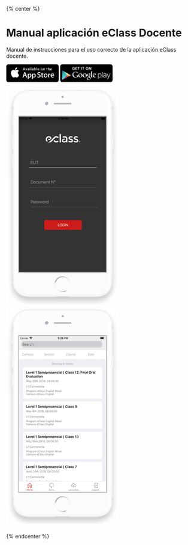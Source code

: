{% center %}
# Manual aplicación eClass Docente

Manual de instrucciones para el uso correcto de la aplicación eClass docente.

[<img src="img/appstore.png" width="140"/>](https://itunes.apple.com/cl/app/eclass-docente/id1375058749?l=en&mt=8)
[<img src="img/playstore.png" width="140"/>](https://play.google.com/store/apps/details?id=com.eclass.docente)

<img src="img/preview-00.png" width="300"/>
<img src="img/preview-01.png" width="300"/>

{% endcenter %}